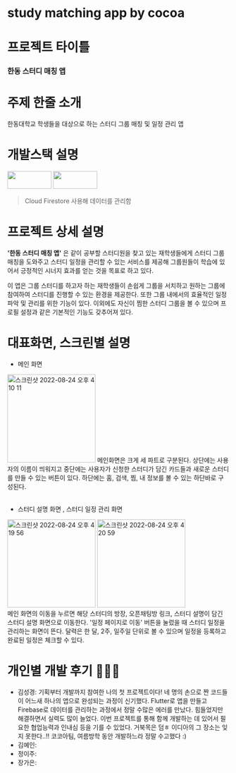 # study matching app by cocoa

# 프로젝트 타이틀

### 한동 스터디 매칭 앱 


# 주제 한줄 소개

한동대학교 학생들을 대상으로 하는 스터디 그룹 매칭 및 일정 관리  앱 

# 개발스택 설명
<div>
<img src="https://img.shields.io/badge/Flutter-02569B?style=for-the badge&logo=Flutter&logoColor=white" width="100" height="40">   
<img src="https://img.shields.io/badge/Firebase-FFCA28?style=for-the badge&logo=Firebase&logoColor=white" width="100" height="40">
</div>

  >Cloud Firestore 사용해 데이터를 관리함     

# 프로젝트 상세 설명

**'한동 스터디 매칭 앱'** 은  같이 공부할 스터디원을 찾고 있는 재학생들에게 스터디 그룹 매칭을 도와주고 스터디 일정을 관리할 수 있는 서비스를 제공해 그룹원들이 학습에 있어서 긍정적인 시너지 효과를 얻는 것을 목표로 하고 있다. 

이 앱은 그룹 스터디를 하고자 하는 재학생들이 손쉽게 그룹을 서치하고 원하는 그룹에  참여하여 스터디를 진행할 수 있는 환경을 제공한다.  또한 그룹 내에서의 효율적인 일정 파악 및 관리를 위한 기능이 있다. 이외에도 자신이 찜한 스터디 그룹을 볼 수 있으며 프로필 설정과 같은 기본적인 기능도 갖추어져 있다. 

# 대표화면, 스크린별 설명
*  메인 화면 
<img width="200" alt="스크린샷 2022-08-24 오후 4 10 11" src="https://user-images.githubusercontent.com/89564518/186391331-7401e895-0129-4ffa-a6c6-45d2e28b46ea.png">
메인화면은 크게 세 파트로 구분된다. 상단에는 사용자의 이름이 띄워지고 중단에는 사용자가 신청한 스터디가 담긴 카드들과 새로운 스터디를 만들 수 있는 버튼이 있다. 하단에는 홈, 검색, 찜, 내 정보를 볼 수 있는 하단바로 구성된다.<br/><br/>

* 스터디 설명 화면 , 스터디 일정 관리 화면
<div>
<img width="200" alt="스크린샷 2022-08-24 오후 4 19 56" src="https://user-images.githubusercontent.com/89564518/186393411-3bbc12ea-8904-44af-9bf3-49e92b41a325.png">
<img width="200" alt="스크린샷 2022-08-24 오후 4 20 59" src="https://user-images.githubusercontent.com/89564518/186393654-495f557a-c8ed-4681-abdf-9f73342a8c2a.png">
</div>
메인 화면의 이동을 누르면 해당 스터디의 방장, 오픈채팅방 링크, 스터디 설명이 담긴 스터디 설명 화면으로 이동한다. '일정 페이지로 이동' 버튼을 눌렀을 때 스터디 일정을 관리하는 화면이 뜬다. 달력은 한 달, 2주, 일주일 단위로 볼 수 있으며 일정을 등록하고 완료된 일정은 체크할 수 있다. 


# 개인별 개발 후기 👩🏻‍💻

- 김성경: 기획부터 개발까지 참여한 나의 첫 프로젝트이다! 네 명의 손으로 짠 코드들이 어느새 하나의 앱으로 완성되는 과정이 신기했다. Flutter로 앱을 만들고 Firebase로 데이터를 관리하는 과정에서 정말 수많은 에러를 만났다. 힘들었지만 해결하면서 실력도 많이 늘었다. 이번 프로젝트를 통해 함께 개발하는 데 있어서 필요한 협업능력과 인내심 등을 기를 수 있었다. 거북목은 덤ㅎ 이디아의 그 장소는 잊지 못한다..!! 코코아팀, 여름방학 동안 개발하느라 정말 수고했다 :)
- 김예인: 
- 정이주: 
- 장가은: 
